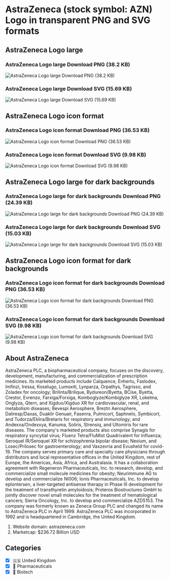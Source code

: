 # AstraZeneca (stock symbol: AZN) Logo in transparent PNG and SVG formats

## AstraZeneca Logo large

### AstraZeneca Logo large Download PNG (38.2 KB)

![AstraZeneca Logo large Download PNG (38.2 KB)](/img/orig/AZN_BIG-7d0dd21f.png)

### AstraZeneca Logo large Download SVG (15.69 KB)

![AstraZeneca Logo large Download SVG (15.69 KB)](/img/orig/AZN_BIG-966246d7.svg)

## AstraZeneca Logo icon format

### AstraZeneca Logo icon format Download PNG (36.53 KB)

![AstraZeneca Logo icon format Download PNG (36.53 KB)](/img/orig/AZN-0bec0f28.png)

### AstraZeneca Logo icon format Download SVG (9.98 KB)

![AstraZeneca Logo icon format Download SVG (9.98 KB)](/img/orig/AZN-71bf246c.svg)

## AstraZeneca Logo large for dark backgrounds

### AstraZeneca Logo large for dark backgrounds Download PNG (24.39 KB)

![AstraZeneca Logo large for dark backgrounds Download PNG (24.39 KB)](/img/orig/AZN_BIG.D-ea2ae3c7.png)

### AstraZeneca Logo large for dark backgrounds Download SVG (15.03 KB)

![AstraZeneca Logo large for dark backgrounds Download SVG (15.03 KB)](/img/orig/AZN_BIG.D-1a23dc36.svg)

## AstraZeneca Logo icon format for dark backgrounds

### AstraZeneca Logo icon format for dark backgrounds Download PNG (36.53 KB)

![AstraZeneca Logo icon format for dark backgrounds Download PNG (36.53 KB)](/img/orig/AZN.D-c70a049f.png)

### AstraZeneca Logo icon format for dark backgrounds Download SVG (9.98 KB)

![AstraZeneca Logo icon format for dark backgrounds Download SVG (9.98 KB)](/img/orig/AZN.D-a99f4f6c.svg)

## About AstraZeneca

AstraZeneca PLC, a biopharmaceutical company, focuses on the discovery, development, manufacturing, and commercialization of prescription medicines. Its marketed products include Calquence, Enhertu, Faslodex, Imfinzi, Iressa, Koselugo, Lumoxiti, Lynparza, Orpathys, Tagrisso, and Zoladex for oncology; Brilinta/Brilique, Bydureon/Byetta, BCise, Byetta, Crestor, Evrenzo, Farxiga/Forxiga, Komboglyze/Kombiglyze XR, Lokelma, Onglyza, Qtern, and Xigduo/Xigduo XR for cardiovascular, renal, and metabolism diseases; Bevespi Aerosphere, Breztri Aerosphere, Daliresp/Daxas, Duaklir Genuair, Fasenra, Pulmicort, Saphnelo, Symbicort, and Tudorza/Eklira/Bretaris for respiratory and immunology; and Andexxa/Ondexxya, Kanuma, Soliris, Strensiq, and Ultomiris for rare diseases. The company's marketed products also comprise Synagis for respiratory syncytial virus; Fluenz Tetra/FluMist Quadrivalent for Influenza; Seroquel IR/Seroquel XR for schizophrenia bipolar disease; Nexium, and Losec/Prilosec for gastroenterology; and Vaxzevria and Evusheld for covid-19. The company serves primary care and specialty care physicians through distributors and local representative offices in the United Kingdom, rest of Europe, the Americas, Asia, Africa, and Australasia. It has a collaboration agreement with Regeneron Pharmaceuticals, Inc. to research, develop, and commercialize small molecule medicines for obesity; Neurimmune AG to develop and commercialize NI006; Ionis Pharmaceuticals, Inc. to develop eplontersen, a liver-targeted antisense therapy in Phase III development for the treatment of transthyretin amyloidosis; Proteros Biostructures GmbH to jointly discover novel small molecules for the treatment of hematological cancers; Sierra Oncology, Inc. to develop and commercialize AZD5153. The company was formerly known as Zeneca Group PLC and changed its name to AstraZeneca PLC in April 1999. AstraZeneca PLC was incorporated in 1992 and is headquartered in Cambridge, the United Kingdom.

1. Website domain: astrazeneca.com
2. Marketcap: $236.72 Billion USD


## Categories
- [x] 🇬🇧 United Kingdom
- [x] 💊 Pharmaceuticals
- [x] 🧬 Biotech
